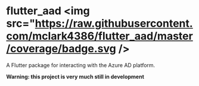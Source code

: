 # flutter_aad <img src="https://raw.githubusercontent.com/mclark4386/flutter_aad/master/coverage/badge.svg />

A Flutter package for interacting with the Azure AD platform.

**Warning: this project is very much still in development**

